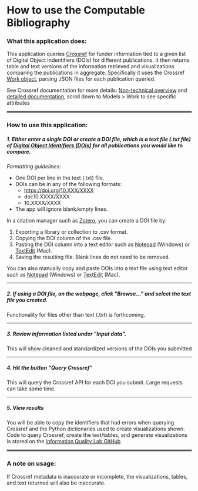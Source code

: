 # How to use the Computable Bibliography
### What this application does:
This application queries [Crossref](https://www.crossref.org/) for funder information tied to a given list of
Digital Object Indentifiers (DOIs) for different publications. It then returns table and text versions of the information
retrieved and visualizations comparing the publications in aggregate. Specifically it uses the Crossref [Work object](https://api.crossref.org/swagger-ui/index.html#/Works/get_works__doi_),
parsing JSON files for each publication queried.

See Crossref documentation for more details: [Non-technical overview](https://www.crossref.org/documentation/retrieve-metadata/rest-api/) 
and [detailed documentation](https://api.crossref.org/swagger-ui/index.html#/), scroll down to Models > Work to see specific attributes

<hr style="border:2px solid gray">

### How to use this application:

##### 1. Either enter a single DOI or create a DOI file, which is a text file (.txt file) of [Digital Object Identifiers (DOIs)](https://en.wikipedia.org/wiki/Digital_object_identifier) for all publications you would like to compare.

*Formatting guidelines:*
  - One DOI per line in the text (.txt) file.
  - DOIs can be in any of the following formats:
    - https://doi.org/10.XXX/XXXX
    - doi:10.XXXX/XXXX
    - 10.XXXX/XXXX
  - The app will ignore blank/empty lines. 

In a citation manager such as [Zotero](https://www.zotero.org/), you can create a DOI file by:
1. Exporting a library or collection to .csv format.
2. Copying the DOI column of the .csv file.
3. Pasting the DOI column into a text editor such as [Notepad](https://apps.microsoft.com/detail/9msmlrh6lzf3?hl=en-us&gl=US) 
(Windows) or [TextEdit](https://support.apple.com/guide/textedit/welcome/mac) (Mac).
4. Saving the resulting file. Blank lines do not need to be removed.
  
You can also manually copy and paste DOIs into a text file using text editor such as [Notepad](https://apps.microsoft.com/detail/9msmlrh6lzf3?hl=en-us&gl=US) 
(Windows) or [TextEdit](https://support.apple.com/guide/textedit/welcome/mac) (Mac). 

---

##### 2. If using a DOI file, on the webpage, click "Browse..." and select the text file you created.
Functionality for files other than text (.txt) is forthcoming.

---

##### 3. Review information listed under "Input data". 
This will show cleaned and standardized versions of the DOIs you submitted

---

##### 4. Hit the button "Query Crossref"
This will query the Crossref API for each DOI you submit. Large requests can take some time.

---
  
##### 5. View results
You will be able to copy the identifiers that had errors when querying Crossref and the Python dictionaries used to create 
visualizations shown. Code to query Crossref, create the text/tables, and generate visualizations is stored on the [Information Quality Lab GitHub](https://github.com/infoqualitylab/WhoFundedIt-app)

<hr style="border:2px solid gray">

### A note on usage:
  If Crossref metadata is inaccurate or incomplete, the visualizations, tables, and text returned will also be inaccurate.